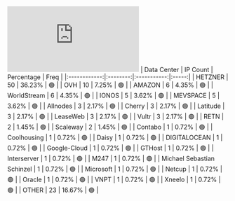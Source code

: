 ![Diagramm](https://github.com/111STAVR111/props/blob/main/Celestia/Testnet/Decentralization/1/README.md)
| Data Center | IP Count | Percentage | Freq |
|:------------:|:--------:|:-----------:|:-----:|
| HETZNER | 50 | 36.23% | 🟢 |
| OVH | 10 | 7.25% | 🟢 |
| AMAZON | 6 | 4.35% | 🟢 |
| WorldStream | 6 | 4.35% | 🟢 |
| IONOS | 5 | 3.62% | 🟢 |
| MEVSPACE | 5 | 3.62% | 🟢 |
| Allnodes | 3 | 2.17% | 🟢 |
| Cherry | 3 | 2.17% | 🟢 |
| Latitude | 3 | 2.17% | 🟢 |
| LeaseWeb | 3 | 2.17% | 🟢 |
| Vultr | 3 | 2.17% | 🟢 |
| RETN | 2 | 1.45% | 🟢 |
| Scaleway | 2 | 1.45% | 🟢 |
| Contabo | 1 | 0.72% | 🟢 |
| Coolhousing | 1 | 0.72% | 🟢 |
| Daisy | 1 | 0.72% | 🟢 |
| DIGITALOCEAN | 1 | 0.72% | 🟢 |
| Google-Cloud | 1 | 0.72% | 🟢 |
| GTHost | 1 | 0.72% | 🟢 |
| Interserver | 1 | 0.72% | 🟢 |
| M247 | 1 | 0.72% | 🟢 |
| Michael Sebastian Schinzel | 1 | 0.72% | 🟢 |
| Microsoft | 1 | 0.72% | 🟢 |
| Netcup | 1 | 0.72% | 🟢 |
| Oracle | 1 | 0.72% | 🟢 |
| VNPT | 1 | 0.72% | 🟢 |
| Xneelo | 1 | 0.72% | 🟢 |
| OTHER | 23 | 16.67% | 🟢 |